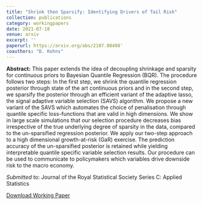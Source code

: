 ```yaml
---
title: "Shrink then Sparsify: Identifying Drivers of Tail Risk"
collection: publications
category: workingpapers
date: 2021-07-18
venue: arxiv
excerpt: ''
paperurl: https://arxiv.org/abs/2107.08498'
coauthors: "D. Kohns"
---
```

**Abstract:** This paper extends the idea of decoupling shrinkage and sparsity for continuous priors to Bayesian Quantile Regression (BQR). The procedure follows two steps: In the first step, we shrink the quantile regression posterior through state of the art continuous priors and in the second step, we sparsify the posterior through an efficient variant of the adaptive lasso, the signal adaptive variable selection (SAVS) algorithm. We propose a new variant of the SAVS which automates the choice of penalisation through quantile specific loss-functions that are valid in high dimensions. We show in large scale simulations that our selection procedure decreases bias irrespective of the true underlying degree of sparsity in the data, compared to the un-sparsified regression posterior. We apply our two-step approach to a high dimensional growth-at-risk (GaR) exercise. The prediction accuracy of the un-sparsified posterior is retained while yielding interpretable quantile specific variable selection results. Our procedure can be used to communicate to policymakers which variables drive downside risk to the macro economy. 

_Submitted_ to: Journal of the Royal Statistical Society Series C: Applied Statistics

[Download Working Paper](https://arxiv.org/abs/2107.08498)
